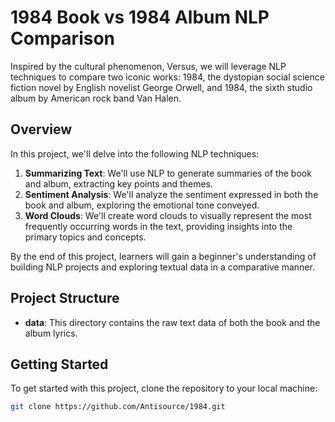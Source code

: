 # 1984 Book vs 1984 Album NLP Comparison

Inspired by the cultural phenomenon, Versus, we will leverage NLP techniques to compare two iconic works: 1984, the dystopian social science fiction novel by English novelist George Orwell, and 1984, the sixth studio album by American rock band Van Halen.

## Overview

In this project, we'll delve into the following NLP techniques:

1. **Summarizing Text**: We'll use NLP to generate summaries of the book and album, extracting key points and themes.
2. **Sentiment Analysis**: We'll analyze the sentiment expressed in both the book and album, exploring the emotional tone conveyed.
3. **Word Clouds**: We'll create word clouds to visually represent the most frequently occurring words in the text, providing insights into the primary topics and concepts.

By the end of this project, learners will gain a beginner's understanding of building NLP projects and exploring textual data in a comparative manner.

## Project Structure

- **data**: This directory contains the raw text data of both the book and the album lyrics.


## Getting Started

To get started with this project, clone the repository to your local machine:

```bash
git clone https://github.com/Antisource/1984.git
```

